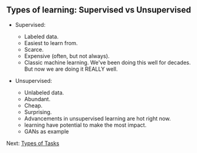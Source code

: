 ## Types of learning: Supervised vs Unsupervised

- Supervised:
	- Labeled data.
    - Easiest to learn from.
    - Scarce.
    - Expensive (often, but not always).
    - Classic machine learning. We've been doing this well for decades. But now we are doing it REALLY well.

- Unsupervised:
    - Unlabeled data.
    - Abundant.
	- Cheap.
	- Surprising.
	- Advancements in unsupervised learning are hot right now.
	- learning have potential to make the most impact.
	- GANs as example

Next: [Types of Tasks](types-of-tasks.html)
